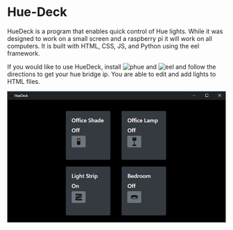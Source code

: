 # Hue-Deck

HueDeck is a program that enables quick control of Hue lights. While it was designed to work on a small screen and a raspberry pi
it will work on all computers. It is built with HTML, CSS, JS, and Python using the eel framework.

If you would like to use HueDeck, install ![phue](https://github.com/studioimaginaire/phue) and ![eel](https://github.com/samuelhwilliams/Eel)
and follow the directions to get your hue bridge ip. You are able to edit and add lights to HTML files.

![HueDeck](https://github.com/enemetz/Hue-Deck/blob/master/HueDeck%201_7_2020%201_07_39%20PM.png) 
